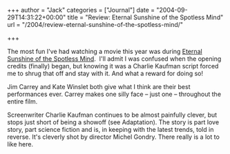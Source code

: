 +++
author = "Jack"
categories = ["Journal"]
date = "2004-09-29T14:31:22+00:00"
title = "Review: Eternal Sunshine of the Spotless Mind"
url = "/2004/review-eternal-sunshine-of-the-spotless-mind/"

+++

The most fun I've had watching a movie this year was during [Eternal Sunshine of the Spotless Mind][1].&nbsp; I'll admit I was confused when the opening credits (finally) began, but knowing it was a Charlie Kaufman script forced me to shrug that off and stay with it. And what a reward for doing so!

Jim Carrey and Kate Winslet both give what I think are their best performances ever. Carrey makes one silly face &#8211; just one &#8211; throughout the entire film.

Screenwriter Charlie Kaufman continues to be almost painfully clever, but stops just short of being a showoff (see Adaptation). The story is part love story, part science fiction and is, in keeping with the latest trends, told in reverse. It's cleverly shot by director Michel Gondry. There really is a lot to like here.

 [1]: http://www.rottentomatoes.com/m/eternal_sunshine_of_the_spotless_mind/
